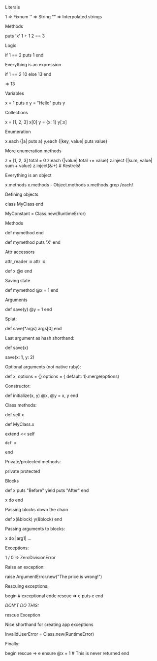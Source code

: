 
Literals

  1 => Fixnum
  '' => String
  "" => Interpolated strings

Methods

  puts 'x'
  1 + 1
  2 == 3

Logic

  if 1 == 2
    puts 1
  end

Everything is an expression

  if 1 == 2
    10
  else
    13
  end

  => 13

Variables

  x = 1
  puts x
  y = "Hello"
  puts y

Collections

  x = [1, 2, 3]
  x[0]
  y = {x: 1}
  y[:x]

Enumeration

  x.each {|a| puts a}
  y.each {|key, value| puts value}

More enumeration methods

  z = [1, 2, 3]
  total = 0
  z.each {|value| total += value}
  z.inject {|sum, value| sum + value}
  z.inject(&:+) # Kestrels!

Everything is an object

  x.methods
  x.methods - Object.methods
  x.methods.grep /each/

Defining objects

  class MyClass
  end

  MyConstant = Class.new(RuntimeError)

Methods

  def mymethod
  end

  def mymethod
    puts 'X'
  end

Attr accessors

  attr_reader :x
  attr :x

  def x
    @x
  end

Saving state

  def mymethod
    @x = 1
  end

Arguments

  def save(y)
    @y = 1
  end

Splat:

  def save(\*args)
    args[0]
  end

Last argument as hash shorthand:

  def save(x)

  save(x: 1, y: 2)

Optional arguments (not native ruby):

  def x, options = {}
    options = {
      default: 1}.merge(options)

Constructor:

  def initialize(x, y)
    @x, @y = x, y
  end

Class methods:

  def self.x

  def MyClass.x

  extend << self

    def x

  end

Private/protected methods:

  private
  protected

Blocks

  def x
    puts "Before"
    yield
    puts "After"
  end

  x do
  end

Passing blocks down the chain

  def x(&block)
    y(&block)
  end

Passing arguments to blocks:

  x do |arg1|
    ...

Exceptions:

  1 / 0 => ZeroDivisionError

Raise an exception:

  raise ArgumentError.new("The price is wrong!")

Rescuing exceptions:

  begin
    # exceptional code
  rescue => e
    puts e
  end

_DON'T DO THIS:_

  rescue Exception

Nice shorthand for creating app exceptions

  InvalidUserError = Class.new(RuntimeError)

Finally:

  begin
  rescue => e
  ensure
    @x = 1
    # This is never returned
  end



